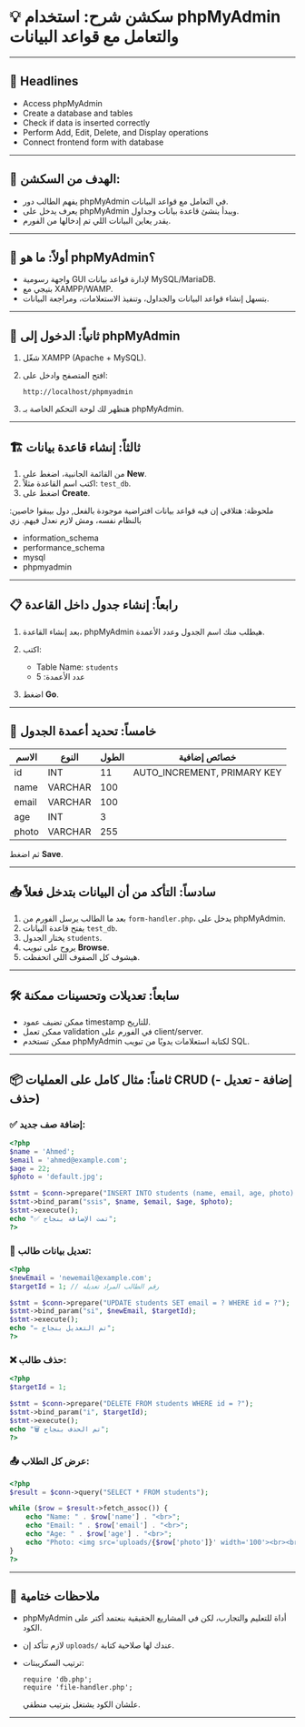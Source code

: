 # 💡 سكشن شرح: استخدام phpMyAdmin والتعامل مع قواعد البيانات

---

## 🧭 Headlines

* Access phpMyAdmin
* Create a database and tables
* Check if data is inserted correctly
* Perform Add, Edit, Delete, and Display operations
* Connect frontend form with database

---

## 🎯 الهدف من السكشن:

* يفهم الطالب دور phpMyAdmin في التعامل مع قواعد البيانات.
* يعرف يدخل على phpMyAdmin ويبدأ ينشئ قاعدة بيانات وجداول.
* يقدر يعاين البيانات اللي تم إدخالها من الفورم.

---

## 🧩 أولاً: ما هو phpMyAdmin؟

* واجهة رسومية GUI لإدارة قواعد بيانات MySQL/MariaDB.
* بتيجي مع XAMPP/WAMP.
* بتسهل إنشاء قواعد البيانات والجداول، وتنفيذ الاستعلامات، ومراجعة البيانات.

---

## 🚪 ثانياً: الدخول إلى phpMyAdmin

1. شغّل XAMPP (Apache + MySQL).
2. افتح المتصفح وادخل على:

   ```
   http://localhost/phpmyadmin
   ```
3. هتظهر لك لوحة التحكم الخاصة بـ phpMyAdmin.

---

## 🏗️ ثالثاً: إنشاء قاعدة بيانات

1. من القائمة الجانبية، اضغط على **New**.
2. اكتب اسم القاعدة مثلاً: `test_db`.
3. اضغط على **Create**.

:ملحوظة: هتلاقي إن فيه قواعد بيانات افتراضية موجودة بالفعل, دول بيبقوا خاصين بالنظام نفسه، ومش لازم نعدل فيهم. زي

- information_schema
- performance_schema
- mysql
- phpmyadmin

---

## 📋 رابعاً: إنشاء جدول داخل القاعدة

1. بعد إنشاء القاعدة، phpMyAdmin هيطلب منك اسم الجدول وعدد الأعمدة.
2. اكتب:

   * Table Name: `students`
   * عدد الأعمدة: 5
3. اضغط **Go**.

---

## 🧱 خامساً: تحديد أعمدة الجدول

| الاسم | النوع   | الطول | خصائص إضافية                 |
| ----- | ------- | ----- | ---------------------------- |
| id    | INT     | 11    | AUTO\_INCREMENT, PRIMARY KEY |
| name  | VARCHAR | 100   |                              |
| email | VARCHAR | 100   |                              |
| age   | INT     | 3     |                              |
| photo | VARCHAR | 255   |                              |

ثم اضغط **Save**.

---

## 📥 سادساً: التأكد من أن البيانات بتدخل فعلاً

1. بعد ما الطالب يرسل الفورم من `form-handler.php`، يدخل على phpMyAdmin.
2. يفتح قاعدة البيانات `test_db`.
3. يختار الجدول `students`.
4. يروح على تبويب **Browse**.
5. هيشوف كل الصفوف اللي اتحفظت.

---

## 🛠️ سابعاً: تعديلات وتحسينات ممكنة

* ممكن تضيف عمود timestamp للتاريخ.
* ممكن تعمل validation في الفورم على client/server.
* ممكن تستخدم phpMyAdmin لكتابة استعلامات يدويًا من تبويب SQL.

---

## 📦 ثامناً: مثال كامل على العمليات CRUD (إضافة - تعديل - حذف)

### ✅ إضافة صف جديد:

```php
<?php
$name = 'Ahmed';
$email = 'ahmed@example.com';
$age = 22;
$photo = 'default.jpg';

$stmt = $conn->prepare("INSERT INTO students (name, email, age, photo) VALUES (?, ?, ?, ?)");
$stmt->bind_param("ssis", $name, $email, $age, $photo);
$stmt->execute();
echo "✅ تمت الإضافة بنجاح";
?>
```

### 📝 تعديل بيانات طالب:

```php
<?php
$newEmail = 'newemail@example.com';
$targetId = 1; // رقم الطالب المراد تعديله

$stmt = $conn->prepare("UPDATE students SET email = ? WHERE id = ?");
$stmt->bind_param("si", $newEmail, $targetId);
$stmt->execute();
echo "✏️ تم التعديل بنجاح";
?>
```

### ❌ حذف طالب:

```php
<?php
$targetId = 1;

$stmt = $conn->prepare("DELETE FROM students WHERE id = ?");
$stmt->bind_param("i", $targetId);
$stmt->execute();
echo "🗑️ تم الحذف بنجاح";
?>
```

### 📤 عرض كل الطلاب:

```php
<?php
$result = $conn->query("SELECT * FROM students");

while ($row = $result->fetch_assoc()) {
    echo "Name: " . $row['name'] . "<br>";
    echo "Email: " . $row['email'] . "<br>";
    echo "Age: " . $row['age'] . "<br>";
    echo "Photo: <img src='uploads/{$row['photo']}' width='100'><br><br>";
}
?>
```

---

## 🧠 ملاحظات ختامية

* phpMyAdmin أداة للتعليم والتجارب، لكن في المشاريع الحقيقية بنعتمد أكتر على الكود.
* لازم تتأكد إن `uploads/` عندك لها صلاحية كتابة.
* ترتيب السكريبتات:

  ```
  require 'db.php';
  require 'file-handler.php';
  ```

  علشان الكود يشتغل بترتيب منطقي.

---
